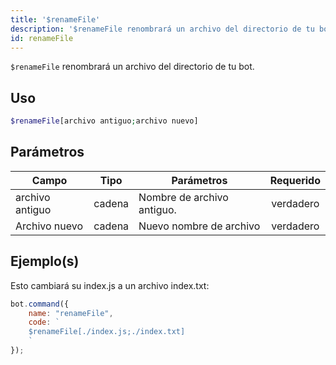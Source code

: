 ```yaml
---
title: '$renameFile'
description: '$renameFile renombrará un archivo del directorio de tu bot.'
id: renameFile
---
```


`$renameFile` renombrará un archivo del directorio de tu bot.

## Uso

```php
$renameFile[archivo antiguo;archivo nuevo]
```

## Parámetros

| Campo           | Tipo   | Parámetros                 | Requerido |
| --------------- | ------ | -------------------------- |:---------:|
| archivo antiguo | cadena | Nombre de archivo antiguo. | verdadero |
| Archivo nuevo   | cadena | Nuevo nombre de archivo    | verdadero |

## Ejemplo(s)

Esto cambiará su index.js a un archivo index.txt:

```javascript
bot.command({
    name: "renameFile",
    code: `
    $renameFile[./index.js;./index.txt]
    `
});
```
